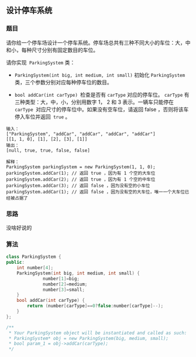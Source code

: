 ## 设计停车系统

### 题目

请你给一个停车场设计一个停车系统。停车场总共有三种不同大小的车位：大，中和小，每种尺寸分别有固定数目的车位。

请你实现` ParkingSystem` 类：

* `ParkingSystem(int big, int medium, int small)` 初始化 `ParkingSystem` 类，三个参数分别对应每种停车位的数目。

* `bool addCar(int carType) `检查是否有 `carType` 对应的停车位。 `carType` 有三种类型：大，中，小，分别用数字 1， 2 和 3 表示。一辆车只能停在 `carType `对应尺寸的停车位中。如果没有空车位，请返回 false ，否则将该车停入车位并返回` true` 。

  

```
输入：
["ParkingSystem", "addCar", "addCar", "addCar", "addCar"]
[[1, 1, 0], [1], [2], [3], [1]]
输出：
[null, true, true, false, false]

解释：
ParkingSystem parkingSystem = new ParkingSystem(1, 1, 0);
parkingSystem.addCar(1); // 返回 true ，因为有 1 个空的大车位
parkingSystem.addCar(2); // 返回 true ，因为有 1 个空的中车位
parkingSystem.addCar(3); // 返回 false ，因为没有空的小车位
parkingSystem.addCar(1); // 返回 false ，因为没有空的大车位，唯一一个大车位已经被占据了

```

### 思路

没啥好说的

### 算法

```c++
class ParkingSystem {
public:
    int number[4];
    ParkingSystem(int big, int medium, int small) {
              number[1]=big;
              number[2]=medium;
              number[3]=small;
    }
    bool addCar(int carType) {
        return (number[carType]==0?false:number[carType]--);
    }
};

/**
 * Your ParkingSystem object will be instantiated and called as such:
 * ParkingSystem* obj = new ParkingSystem(big, medium, small);
 * bool param_1 = obj->addCar(carType);
 */
```


